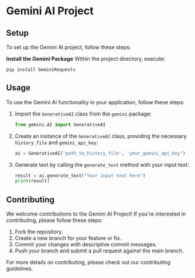 # Gemini AI Project


## Setup
To set up the Gemini AI project, follow these steps:

**Install the Gemini Package**
   Within the project directory, execute:
   ```
   pip install GeminiRequests
   ```

## Usage
To use the Gemini AI functionality in your application, follow these steps:

1. Import the `GenerativeAI` class from the `gemini` package:
   ```python
   from gemini.AI import GenerativeAI
   ```

2. Create an instance of the `GenerativeAI` class, providing the necessary `history_file` and `gemini_api_key`:
   ```python
   ai = GenerativeAI('path_to_history_file', 'your_gemini_api_key')
   ```

3. Generate text by calling the `generate_text` method with your input text:
   ```python
   result = ai.generate_text("Your input text here")
   print(result)
   ```

## Contributing
We welcome contributions to the Gemini AI Project! If you're interested in contributing, please follow these steps:

1. Fork the repository.
2. Create a new branch for your feature or fix.
3. Commit your changes with descriptive commit messages.
4. Push your branch and submit a pull request against the main branch.

For more details on contributing, please check out our contributing guidelines.

